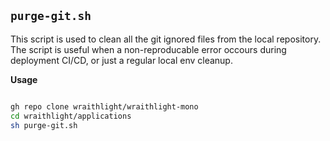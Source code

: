## `purge-git.sh`
This script is used to clean all the git ignored files from the local repository.
The script is useful when a non-reproducable error occours during deployment CI/CD, or just a regular local env cleanup.

**Usage**
```sh

gh repo clone wraithlight/wraithlight-mono
cd wraithlight/applications
sh purge-git.sh

```
